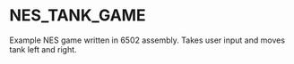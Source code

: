 # NES_TANK_GAME
Example NES game written in 6502 assembly. Takes user input and moves tank left and right.

